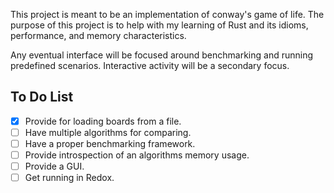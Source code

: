 This project is meant to be an implementation of conway's game of life.
The purpose of this project is to help with my learning of Rust and its
idioms, performance, and memory characteristics.

Any eventual interface will be focused around benchmarking and running
predefined scenarios. Interactive activity will be a secondary focus.

## To Do List
 - [x] Provide for loading boards from a file.
 - [ ] Have multiple algorithms for comparing.
 - [ ] Have a proper benchmarking framework.
 - [ ] Provide introspection of an algorithms memory usage.
 - [ ] Provide a GUI.
 - [ ] Get running in Redox.
